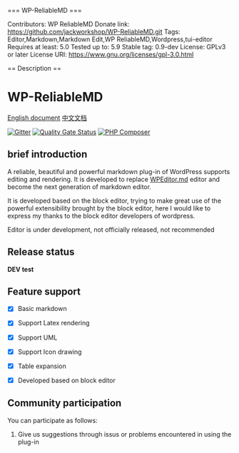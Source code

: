 === WP-ReliableMD ===

Contributors: WP ReliableMD
Donate link: https://github.com/jackworkshop/WP-ReliableMD.git
Tags: Editor,Markdown,Markdown Edit,WP ReliableMD,Wordpress,tui-editor
Requires at least: 5.0
Tested up to: 5.9
Stable tag: 0.9-dev
License: GPLv3 or later
License URI: https://www.gnu.org/licenses/gpl-3.0.html

== Description ==

# WP-ReliableMD

[English document](README.md) [中文文档](README_zh_CN.md)

[![Gitter](https://badges.gitter.im/WP-ReliableMD/community.svg)](https://gitter.im/WP-ReliableMD/community?utm_source=badge&utm_medium=badge&utm_campaign=pr-badge) [![Quality Gate Status](https://sonarcloud.io/api/project_badges/measure?project=jackworkshop_WP-ReliableMD&metric=alert_status)](https://sonarcloud.io/summary/new_code?id=jackworkshop_WP-ReliableMD) [![PHP Composer](https://github.com/jackworkshop/WP-ReliableMD/workflows/PHP%20Composer/badge.svg)](https://github.com/jackworkshop/WP-ReliableMD/actions)

## brief introduction

A reliable, beautiful and powerful markdown plug-in of WordPress supports editing and rendering. It is developed to replace [WPEditor.md](https://wordpress.org/plugins/wp-editormd/) editor and become the next generation of markdown editor.

It is developed based on the block editor, trying to make great use of the powerful extensibility brought by the block editor, here I would like to express my thanks to the block editor developers of wordpress.

Editor is under development, not officially released, not recommended



## Release status

**DEV test**

## Feature support

- [x] Basic markdown
- [x] Support Latex rendering
- [x] Support UML
- [x] Support Icon drawing
- [x] Table expansion
- [x] Developed based on block editor


## Community participation

You can participate as follows:
1. Give us suggestions through issus or problems encountered in using the plug-in
